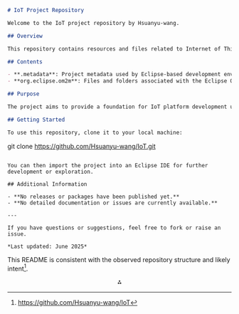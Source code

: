 ```markdown
# IoT Project Repository

Welcome to the IoT project repository by Hsuanyu-wang.

## Overview

This repository contains resources and files related to Internet of Things (IoT) development, specifically focusing on the Eclipse OM2M platform. The included metadata and directory structure suggest a setup for IoT middleware or platform experimentation and development.

## Contents

- **.metadata**: Project metadata used by Eclipse-based development environments.
- **org.eclipse.om2m**: Files and folders associated with the Eclipse OM2M framework, a standardized IoT platform for M2M communication.

## Purpose

The project aims to provide a foundation for IoT platform development using open standards and tools, particularly leveraging the Eclipse OM2M middleware for building scalable and interoperable IoT solutions.

## Getting Started

To use this repository, clone it to your local machine:

```

git clone https://github.com/Hsuanyu-wang/IoT.git

```

You can then import the project into an Eclipse IDE for further development or exploration.

## Additional Information

- **No releases or packages have been published yet.**
- **No detailed documentation or issues are currently available.**

---

If you have questions or suggestions, feel free to fork or raise an issue.

*Last updated: June 2025*
```

This README is consistent with the observed repository structure and likely intent[^1].

<div style="text-align: center">⁂</div>

[^1]: https://github.com/Hsuanyu-wang/IoT
